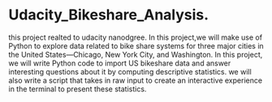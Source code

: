 # Udacity_Bikeshare_Analysis.
this project realted to udacity nanodgree.
In this project,we will make use of Python to explore data related to bike share systems for three major cities in the United States—Chicago, New York City, and Washington. 
In this project, we will write Python code to import US bikeshare data and answer interesting questions about it by computing descriptive statistics.
we will also write a script that takes in raw input to create an interactive experience in the terminal to present these statistics.
